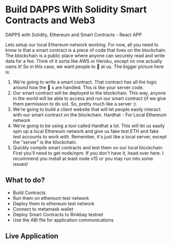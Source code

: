 # Build DAPPS With Solidity Smart Contracts and Web3
DAPPS with Solidity, Ethereum and Smart Contracts - React APP

Lets setup our local Ethereum network working. For now, all you need to know is that a smart contract is a piece of code that lives on the blockchain. The blockchain is a public place where anyone can securely read and write data for a fee. Think of it sorta like AWS or Heroku, except no one actually owns it!
So in this case, we want people to 👋 at us. The bigger picture here is:

1. We're going to write a smart contract. That contract has all the logic around how the 👋 s are handled. This is like your server code.
2. Our smart contract will be deployed to the blockchain. This way, anyone in the world will be able to access and run our smart contract (if we give them permission to do so). So, pretty much like a server :).
3. We're going to build a client website that will let people easily interact with our smart contract on the blockchain.
Hardhat - For Local Ethereum network
1. We're going to be using a tool called Hardhat a lot. This will let us easily spin up a local Ethereum network and give us fake test ETH and fake test accounts to work with. Remember, it's just like a local server, except the "server" is the blockchain.
2. Quickly compile smart contracts and test them on our local blockchain.
First you'll need to get node/npm. If you don't have it, head over here.
I recommend you install at least node v15 or you may run into some issues!

## What to do?

* Build Contracts
* Run them on ethereum test network
* Deploy them to ethereum test network
* Connect to metamask wallet
* Deploy  Smart Contracts to Rinkbay testnet
* Use the ABI file for application communications

## Live Application
